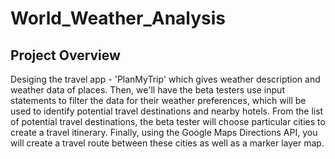 # World_Weather_Analysis
## Project Overview
Desiging the travel app - 'PlanMyTrip' which gives weather description and weather data of places. Then, we'll have the beta testers use input statements to filter the data for their weather preferences, which will be used to identify potential travel destinations and nearby hotels. From the list of potential travel destinations, the beta tester will choose particular cities to create a travel itinerary. Finally, using the Google Maps Directions API, you will create a travel route between these cities as well as a marker layer map.
